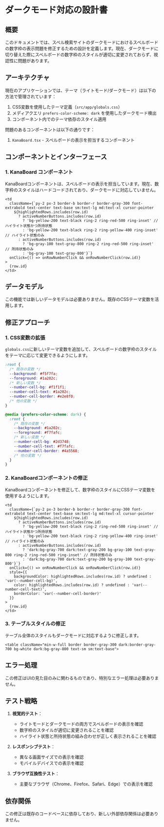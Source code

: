 # ダークモード対応の設計書

## 概要

このドキュメントでは、スペル検索サイトのダークモードにおけるスペルボードの数字枠の表示問題を修正するための設計を定義します。現在、ダークモードに切り替えた際にスペルボードの数字枠のスタイルが適切に変更されておらず、視認性に問題があります。

## アーキテクチャ

現在のアプリケーションでは、テーマ（ライトモード/ダークモード）は以下の方法で管理されています：

1. CSS変数を使用したテーマ定義（`src/app/globals.css`）
2. メディアクエリ `prefers-color-scheme: dark` を使用したダークモード検出
3. コンポーネント内でのテーマ依存のスタイル適用

問題のあるコンポーネントは以下の通りです：

1. `KanaBoard.tsx` - スペルボードの表示を担当するコンポーネント

## コンポーネントとインターフェース

### 1. KanaBoard コンポーネント

KanaBoardコンポーネントは、スペルボードの表示を担当しています。現在、数字枠のスタイルはハードコードされており、ダークモードに対応していません。

```tsx
<td
  className={`py-2 px-3 border-b border-r border-gray-300 font-extrabold text-center text-base sm:text-lg md:text-xl cursor-pointer
    ${highlightedRows.includes(row.id)
      ? activeNumberButtons.includes(row.id)
        ? 'bg-yellow-200 text-black ring-2 ring-red-500 ring-inset' // ハイライト状態かつ所持状態
        : 'bg-yellow-200 text-black ring-2 ring-yellow-400 ring-inset' // ハイライト状態のみ
      : activeNumberButtons.includes(row.id)
        ? 'bg-gray-100 text-gray-800 ring-2 ring-red-500 ring-inset' // 所持状態のみ
        : 'bg-gray-100 text-gray-800'}`}
  onClick={() => onRowNumberClick && onRowNumberClick(row.id)}
>
  {row.id}
</td>
```

## データモデル

この機能では新しいデータモデルは必要ありません。既存のCSSテーマ変数を活用します。

## 修正アプローチ

### 1. CSS変数の拡張

`globals.css`に新しいテーマ変数を追加して、スペルボードの数字枠のスタイルをテーマに応じて変更できるようにします。

```css
:root {
  /* 既存の変数 */
  --background: #f5f7fa;
  --foreground: #1a202c;
  /* 新しい変数 */
  --number-cell-bg: #f1f1f1;
  --number-cell-text: #1a202c;
  --number-cell-border: #e2e8f0;
  /* 他の変数 */
}

@media (prefers-color-scheme: dark) {
  :root {
    /* 既存の変数 */
    --background: #1a202c;
    --foreground: #f7fafc;
    /* 新しい変数 */
    --number-cell-bg: #2d3748;
    --number-cell-text: #f7fafc;
    --number-cell-border: #4a5568;
    /* 他の変数 */
  }
}
```

### 2. KanaBoardコンポーネントの修正

KanaBoardコンポーネントを修正して、数字枠のスタイルにCSSテーマ変数を使用するようにします。

```tsx
<td
  className={`py-2 px-3 border-b border-r border-gray-300 font-extrabold text-center text-base sm:text-lg md:text-xl cursor-pointer
    ${highlightedRows.includes(row.id)
      ? activeNumberButtons.includes(row.id)
        ? 'bg-yellow-200 text-black ring-2 ring-red-500 ring-inset' // ハイライト状態かつ所持状態
        : 'bg-yellow-200 text-black ring-2 ring-yellow-400 ring-inset' // ハイライト状態のみ
      : activeNumberButtons.includes(row.id)
        ? 'dark:bg-gray-700 dark:text-gray-200 bg-gray-100 text-gray-800 ring-2 ring-red-500 ring-inset' // 所持状態のみ
        : 'dark:bg-gray-700 dark:text-gray-200 bg-gray-100 text-gray-800'}`}
  onClick={() => onRowNumberClick && onRowNumberClick(row.id)}
  style={{
    backgroundColor: highlightedRows.includes(row.id) ? undefined : 'var(--number-cell-bg)',
    color: highlightedRows.includes(row.id) ? undefined : 'var(--number-cell-text)',
    borderColor: 'var(--number-cell-border)'
  }}
>
  {row.id}
</td>
```

### 3. テーブルスタイルの修正

テーブル全体のスタイルもダークモードに対応するように修正します。

```tsx
<table className="min-w-full border border-gray-300 dark:border-gray-700 bg-white dark:bg-gray-800 text-sm sm:text-base">
```

## エラー処理

この修正はUIの見た目のみに関わるものであり、特別なエラー処理は必要ありません。

## テスト戦略

1. **視覚的テスト**：
   - ライトモードとダークモードの両方でスペルボードの表示を確認
   - 数字枠のスタイルが適切に変更されることを確認
   - ハイライト状態と所持状態の組み合わせが正しく表示されることを確認

2. **レスポンシブテスト**：
   - 異なる画面サイズでの表示を確認
   - モバイルデバイスでの表示を確認

3. **ブラウザ互換性テスト**：
   - 主要なブラウザ（Chrome、Firefox、Safari、Edge）での表示を確認

## 依存関係

この修正は既存のコードベースに依存しており、新しい外部依存関係は必要ありません。

